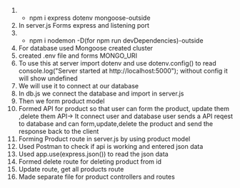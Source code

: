 1. - npm i express dotenv mongoose-outside
2. In server.js Forms express and listening port
3. - npm i nodemon -D(for npm run devDependencies)-outside
4. For database used Mongoose created cluster
5. created .env file and forms MONGO_URI
6. To use this at server import dotenv and use dotenv.config()
   to read console.log("Server started at http://localhost:5000"); without config it will show undefined
7. We will use it to connect at our database
8. In db.js we connect the database and import in server.js
9. Then we form product model
10. Formed API for product so that user can form the product, update them ,delete them
    API-> It connect user and database
    user sends a API reqest to database and can form,update,delete the product and send the response back to the client
11. Forming Product route in server.js by using product model
12. Used Postman to check if api is working and entered json data
13. Used app.use(express.json()) to read the json data
14. Formed delete route for deleting product from id
15. Update route, get all products route
16. Made separate file for product controllers and routes

